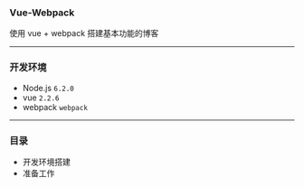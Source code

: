 ### Vue-Webpack

使用 vue + webpack 搭建基本功能的博客

---
### 开发环境
- Node.js  ```6.2.0```
- vue  ```2.2.6```
- webpack  ```webpack```

---
### 目录
- 开发环境搭建
- 准备工作
